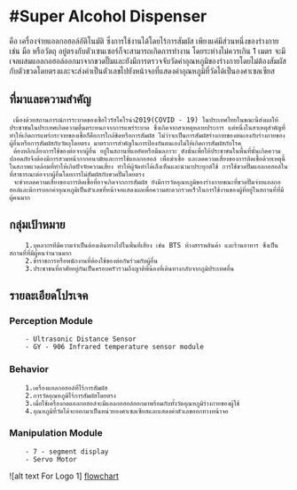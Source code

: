 # #Super Alcohol Dispenser
คือ เครื่องจ่ายแอลกอฮอล์อัติโนมัติ ซึ่งการใช้งานได้โดยไร้การสัมผัส เพียงแค่มีส่วนหนึ่งของร่างกาย เช่น มือ หรือวัตถุ อยู่ตรงกับตัวเซนเซอร์ก็จะสามารถเกิดการทำงาน โดยระห่างไม่ควรเกิน 1 เมตร จะมีเจลผสมแอลกอฮอล์ออกมาจากขวดปั๊มและยังมีการตรวจจับวัดค่าอุณหภูมิของร่างกายโดยไม่ต้องสัมผัสกับตัวขวดโดยตรงและจะส่งค่าเป็นตัวเลขไปยังหน้าจอที่แสดงค่าอุณหภูมิที่วัดได้เป็นองศาเซลเซียส

## ที่มาและความสำคัญ
     เนื่องด้วยสถานการณ์การระบาดของเชื้อไวรัสโคโรน่า2019(COVID - 19) ในประเทศไทยในขณะนี้ส่งผลให้ประชาชนในประเทศเกิดความตื่นตระหนกจากการแพร่ระบาด ซึ่งเกิดจากสาเหตุหลายประการ แต่หนึ่งในสาเหตุสำคัญที่ทำให้เกิดการแพร่กระจายของเชื้อก็คือการใกล้ชิดหรือการสัมผัส ไม่ว่าจะเป็นการสัมผัสร่างกายของตนเองกับร่างกายของผู้อื่นหรือการสัมผัสกับวัตถุโดยตรง มาตราการสำคัญในการป้องกันตนเองไม่ให้เกิดการสัมผัสกับโรค
     ต้องหลีกเลี่ยงการใช้ของต่อจากผู้อื่น อยู่ในสถานที่แออัดหรือมีมลภาวะ ดังนั้นเพื่อให้ประชาชนในพื้นที่นั้นเกิดความปลอดภัยจึงต้องมีการสวมหน้ากากอนามัยและการใช้แอลกอฮอล์ เพื่อฆ่าเชื้อ และลดความเสี่ยงของการติดเชื้อด้วยเหตุนี้ในสภาพแวดล้อมที่ทำให้เกิดปัจจัยความเสี่ยง ทำให้ผู้จัดทำได้เล็งเห็นและนำมาประยุกต์ใช้ การใช้ขวดปั๊มแอลกอฮอล์ในที่สาธารณะต่อจากผู้อื่นโดยการไม่สัมผัสกับขวดปั๊มโดยตรง
     จะช่วยลดความเสี่ยงของการติดเชื้อที่อาจเกิดจากการสัมผัส ยังมีการวัดอุณหภูมิของร่างกายขณะที่ขวดปั๊มจ่ายแอลกอฮอล๋และมีการบอกค่าอุณหภูมิเป็นตัวเลขที่หน้าจอแสดงผลเพื่อความสะดวกรวดเร็วในการใช้งานของผู้ที่อยู่ในสถานที่ที่มีผู้คนมาก
     

## กลุ่มเป้าหมาย
        1.บุคลากรที่มีความจำเป็นต้องเดินทางไปในพื้นที่เสี่ยง เช่น BTS ห้างสรรพสินค้า และร้านอาหาร ซึ่งเป็นสถานที่ที่มีผู้คนจำนวนมาก
        2.ข้าราชการหรือพนักงานที่ต้องใช้ของต่อกันร่วมกับผู้อื่น
        3.ประชาชนที่อาศัยอยู่กันเป็นครอบครัวรวมถึงญาติพี่น้องที่เดินทางกลับจากภูมิประเทศอื่น
        
## รายละเอียดโปรเจค
### Perception Module
        - Ultrasonic Distance Sensor
        - GY - 906 Infrared temperature sensor module
### Behavior
        1.เครื่องแอลกอฮอล์ที่ไร้การสัมผัส
	    2.การวัดอุณหภูมิไร้การสัมผัสโดยตรง
	    3.เมื่อใช้เครื่องกดแอลกอฮอล์จะมีแอลกอฮอล์ออกมาพร้อมกับทั้งวัดอุณหภูมิร่างกายของผู้ใช้ 
	    4.อุณหภูมิที่วัดได้จะออกมาเป็นหน่วยองศาเซลเซียสและแสดงค่าตัวเลขออกทางหน้าจอ
### Manipulation Module
        - 7 - segment display
        - Servo Motor

![alt text For Logo 1]
[flowchart]

[flowchart]: https://github.com/mananssnay/SuperAlcoholDispenser/blob/master/flowchart/flowchart.svg "Flowchart"

